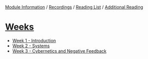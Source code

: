 [Module Information](https://canvas.sussex.ac.uk/courses/31028/pages/module-information) /
[Recordings](https://sussex.cloud.panopto.eu/Panopto/Pages/Sessions/List.aspx?embedded=1&nomobileprompt=true#folderID=%22d4805707-0576-4d13-9b0d-b0c000d75db9%22) /
[Reading List](https://sussex.leganto.exlibrisgroup.com/leganto/nui/lists/20810223540002461?auth=SAML) /
[Additional Reading](https://canvas.sussex.ac.uk/courses/31028/pages/reading-and-additional-information?module_item_id=1492560)

# [Weeks](https://canvas.sussex.ac.uk/courses/31028/modules)
- [Week 1 - Introduction](https://github.com/LukeBirkett/study-planner/tree/main/825G5_Adaptive_Systems/week_1)
- [Week 2 - Systems](https://github.com/LukeBirkett/study-planner/tree/main/825G5_Adaptive_Systems/week_2)
- [Week 3 - Cybernetics and Negative Feedback]()
